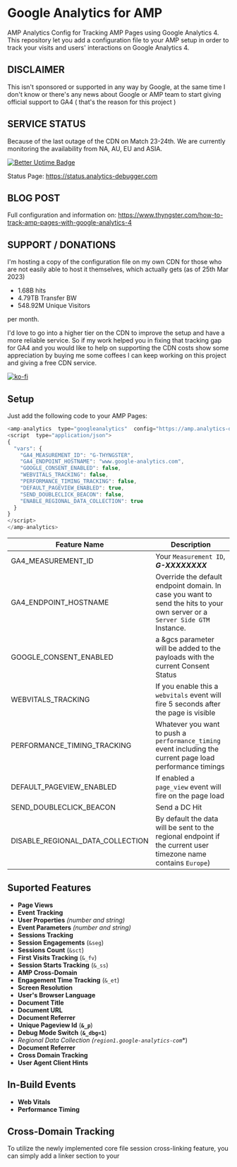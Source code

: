 # Google Analytics for AMP
AMP Analytics Config for Tracking AMP Pages using Google Analytics 4. This repository let you add a configuration file to your AMP setup in order to track your visits and users' interactions on Google Analytics 4.

## DISCLAIMER
This isn't sponsored or supported in any way by Google, at the same time I don't know or there's any news about Google or AMP team to start giving official support to GA4 ( that's the reason for this project )

## SERVICE STATUS
Because of the last outage of the CDN on Match 23-24th. We are currently monitoring the availability from NA, AU, EU and ASIA. 

[![Better Uptime Badge](https://betteruptime.com/status-badges/v1/monitor/nz4k.svg)](https://betteruptime.com/?utm_source=status_badge)

Status Page: https://status.analytics-debugger.com

## BLOG POST 

Full configuration and information on:
https://www.thyngster.com/how-to-track-amp-pages-with-google-analytics-4

## SUPPORT / DONATIONS

I'm hosting a copy of the configuration file on my own CDN for those who are not easily able to host it themselves, which actually gets (as of 25th Mar 2023)

- 1.68B hits
- 4.79TB Transfer BW
- 548.92M Unique Visitors

per month.

 
I'd love to go into a higher tier on the CDN to improve the setup and have a more reliable service. So if my work helped you in fixing that tracking gap for GA4 and you would like to help on supporting the CDN costs show some appreciation by buying me some coffees I can keep working on this project and giving a free CDN service.
    
[![ko-fi](https://ko-fi.com/img/githubbutton_sm.svg)](https://ko-fi.com/Q5Q225ZVD)

  
## Setup
Just add the following code to your AMP Pages:


```javascript
<amp-analytics  type="googleanalytics"  config="https://amp.analytics-debugger.com/ga4.json"  data-credentials="include">
<script  type="application/json">
{
  "vars": {
    "GA4_MEASUREMENT_ID": "G-THYNGSTER",
    "GA4_ENDPOINT_HOSTNAME": "www.google-analytics.com",
    "GOOGLE_CONSENT_ENABLED": false,
    "WEBVITALS_TRACKING": false,
    "PERFORMANCE_TIMING_TRACKING": false,
    "DEFAULT_PAGEVIEW_ENABLED": true,
    "SEND_DOUBLECLICK_BEACON": false,
    "ENABLE_REGIONAL_DATA_COLLECTION": true
  }
}
</script>
</amp-analytics>

```
 

|Feature Name|Description|
|--|--|
|GA4_MEASUREMENT_ID|Your `Measurement ID`, _**G-XXXXXXXX**_|
|GA4_ENDPOINT_HOSTNAME|Override the default endpoint domain. In case you want to send the hits to your own server or a `Server Side GTM` Instance.|
|GOOGLE_CONSENT_ENABLED|a &gcs parameter will be added to the payloads with the current Consent Status|
|WEBVITALS_TRACKING|If you enable this a `webvitals` event will fire 5 seconds after the page is visible|
|PERFORMANCE_TIMING_TRACKING|Whatever you want to push a `performance_timing` event including the current page load performance timings|
|DEFAULT_PAGEVIEW_ENABLED|If enabled a `page_view` event will fire on the page load|
|SEND_DOUBLECLICK_BEACON|Send a DC Hit|
|DISABLE_REGIONAL_DATA_COLLECTION|By default the data will be sent to the regional endpoint if the current user timezone name contains `Europe`)|  

## Suported Features

-  **Page Views**
-  **Event Tracking**
-  **User Properties**  _(number and string)_
-  **Event Parameters**  _(number and string)_
-  **Sessions Tracking**
-  **Session Engagements** (`&seg`)
-  **Sessions Count** (`&sct`)
-  **First Visits Tracking** (`&_fv`)
-  **Session Starts Tracking** (`&_ss`)
-  **AMP Cross-Domain**
-  **Engagement Time Tracking** (`&_et`)
-  **Screen Resolution**
-  **User's Browser Language**
-  **Document Title**
-  **Document URL**
-  **Document Referrer**
-  **Unique Pageview Id** (**`&_p`**)
-  **Debug Mode Switch** (**`&_dbg=1`**)
-  **Regional Data Collection* (**`region1.google-analytics-com`**)  
-  **Document Referrer**
-  **Cross Domain Tracking**
-  **User Agent Client Hints**

## In-Build Events

-  **Web Vitals**
-  **Performance Timing** 

## Cross-Domain Tracking
To utilize the newly implemented core file session cross-linking feature, you can simply add a linker section to your <script>
and specify the domains list along with your measurement IDs. Just after the vars: {} key.

However, please note that AMP does not permit the definition of dynamic keys. Therefore, you must manually add the measurement ID and include multiple "ids"
lines for each unique measurement ID you have.

```javascript
"linkers": {
    "enabled": true,
    "destinationDomains": ["*.extenaldomain.com"],
    "_gl": {
        "ids": {
            "_ga_RNYCK86MYK": "${ga4SessionCookie}"
        },
        "proxyOnly": false
    }
}
```
It is important to note that if your measurement ID is "G-THYNGSTER", the "ids" key should be structured as "_ga_THYNGSTER". 
After including these lines of code, when a user clicks on a crosslinked domain, the corresponding details will be transmitted to the destination domain.

|Data Key|Description|
|--|--|
|Client ID| Current Client Id from _ga cookie|
|Session ID| Current Session ID to keep the session alive|
|Session Count| Current Session Count so it get written on the destination cookie|
|Session Engagement| If session is currently engaged|

This ensures that the current user and session remain unchanged when the users navigate from your AMP to NON-AMP pages.
 
## Enable Debug Mode
Add a ?_dbg=1 parameter to the current url to allow hits to show on GA4's DebugView

## How to add Event Parameters
Check Post Link on Top

## How to add User Properties
Check Post Link on Top  

## How to track Custom Events
Check Post Link on Top 

## How to track video Interactions
Check Post Link on Top 

## How to track Scrolling
Check Post Link on Top  

## How to track elements visibility
Check Post Link on Top  

## How to track events using timers
Check Post Link on Top

